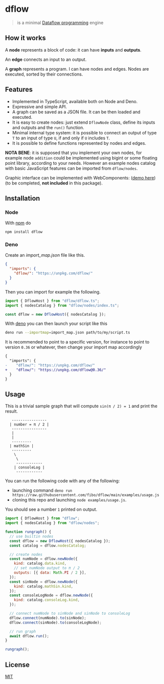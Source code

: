 # dflow

> is a minimal [Dataflow programming][dataflow-wikipedia] engine

## How it works

A **node** represents a block of code: it can have **inputs** and **outputs**.

An **edge** connects an input to an output.

A **graph** represents a program.
I can have nodes and edges. Nodes are executed, sorted by their connections.

## Features

- Implemented in TypeScript, available both on Node and Deno.
- Expressive and simple API.
- A graph can be saved as a JSON file. It can be then loaded and executed.
- It is easy to create nodes: just extend `DflowNode` class, define its inputs and outputs and the `run()` function.
- Minimal internal type system: it is possible to connect an output of type `T` to an input of type `U`, if and only if `U` includes `T`.
- It is possible to define functions represented by nodes and edges.

**NOTA BENE**: it is supposed that you implement your own nodes, for example node `addition` could be implemented using bigint or some floating point library, according to your needs.
However an example nodes catalog with basic JavaScript features can be imported from `dflow/nodes`.

Graphic interface can be implemented with WebComponents: ([demo here](https://fibo.github.io/dflow)) (to be completed, **not included** in this package).

## Installation

### Node

With [npm](https://npmjs.org/) do

```sh
npm install dflow
```

### Deno

Create an _import_map.json_ file like this.

```json
{
  "imports": {
    "dflow/": "https://unpkg.com/dflow/"
  }
}
```

Then you can import for example the following.

```typescript
import { DflowHost } from "dflow/dflow.ts";
import { nodesCatalog } from "dflow/nodes/index.ts";

const dflow = new DflowHost({ nodesCatalog });
```

With [deno](https://deno.land/) you can then launch your script like this

```sh
deno run --importmap=import_map.json path/to/my/script.ts
```

It is recommended to point to a specific version, for instance to point to
version `0.36` or whatever, then change your import map accordingly

```diff
{
  "imports": {
-    "dflow/": "https://unpkg.com/dflow/"
+    "dflow/": "https://unpkg.com/dflow@0.36/"
  }
}
```

## Usage

This is a trivial sample graph that will compute `sin(π / 2) = 1` and print the result.

```
   ----------------
  | number = π / 2 |
   ----------------
   |
   |
   ---------
  | mathSin |
   ---------
    \
     \
     ------------
    | consoleLog |
     ------------
```

You can run the following code with any of the following:

- launching command
  `deno run https://raw.githubusercontent.com/fibo/dflow/main/examples/usage.js`
- cloning this repo and launching `node examples/usage.js`.

You should see a number `1` printed on output.

```javascript
import { DflowHost } from "dflow";
import { nodesCatalog } from "dflow/nodes";

function rungraph() {
  // use builtin nodes
  const dflow = new DflowHost({ nodesCatalog });
  const catalog = dflow.nodesCatalog;

  // create nodes
  const numNode = dflow.newNode({
    kind: catalog.data.kind,
    // set numNode output to π / 2
    outputs: [{ data: Math.PI / 2 }],
  });
  const sinNode = dflow.newNode({
    kind: catalog.mathSin.kind,
  });
  const consoleLogNode = dflow.newNode({
    kind: catalog.consoleLog.kind,
  });

  // connect numNode to sinNode and sinNode to consoleLog
  dflow.connect(numNode).to(sinNode);
  dflow.connect(sinNode).to(consoleLogNode);

  // run graph
  await dflow.run();
}

rungraph();
```

## License

[MIT](https://fibo.github.io/mit-license)

[dataflow-wikipedia]: http://en.wikipedia.org/wiki/Dataflow_programming "Dataflow programming"

